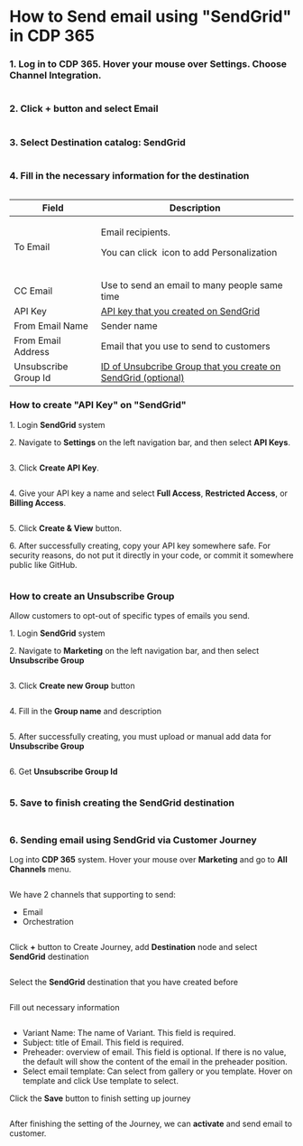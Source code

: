 # How to Send email  using "SendGrid" in CDP 365

### 1. Log in to **CDP 365**. Hover your mouse over **Settings**. Choose **Channel Integration**.

<figure><img src="../../.gitbook/assets/image (3351).png" alt=""><figcaption></figcaption></figure>

### 2. Click + button and select Email

<figure><img src="../../.gitbook/assets/image (3352).png" alt=""><figcaption></figcaption></figure>

### 3. Select Destination catalog: SendGrid

<figure><img src="../../.gitbook/assets/image (3348).png" alt=""><figcaption></figcaption></figure>

### 4. Fill in the necessary information for the destination

<figure><img src="../../.gitbook/assets/image (3349).png" alt=""><figcaption></figcaption></figure>

| Field                | Description                                                                                                                                                                                                              |
| -------------------- | ------------------------------------------------------------------------------------------------------------------------------------------------------------------------------------------------------------------------ |
| To Email             | <p>Email recipients. </p><p>You can click <img src="../../.gitbook/assets/image (1858).png" alt=""> icon to add Personalization</p><p><img src="../../.gitbook/assets/image (3356).png" alt="" data-size="original"></p> |
| CC Email             | Use to send an email to many people same time                                                                                                                                                                            |
| API Key              | [API key that you created on SendGrid](how-to-send-email-using-sendgrid-in-cdp-365.md#how-to-create-api-key-on-sendgrid)                                                                                                 |
| From Email Name      | Sender name                                                                                                                                                                                                              |
| From Email Address   | Email that you use to send to customers                                                                                                                                                                                  |
| Unsubscribe Group Id | [ID of Unsubcribe Group that you create on SendGrid (optional)](how-to-send-email-using-sendgrid-in-cdp-365.md#how-to-create-an-unsubscribe-group)                                                                       |

### How to create "API Key" on "SendGrid"

&#x20;  1\. Login **SendGrid** system

&#x20;  2\. Navigate to **Settings** on the left navigation bar, and then select **API Keys**.

<figure><img src="https://files.gitbook.com/v0/b/gitbook-x-prod.appspot.com/o/spaces%2FmECwNqMNUmu6OXHSYgDv%2Fuploads%2Fg3L36dgcmXRduiU93bBO%2Fimage.png?alt=media&#x26;token=edbcf413-9687-47ef-b61c-0bc3b1933334" alt=""><figcaption></figcaption></figure>

&#x20; 3\. Click **Create API Key**.

<figure><img src="https://files.gitbook.com/v0/b/gitbook-x-prod.appspot.com/o/spaces%2FmECwNqMNUmu6OXHSYgDv%2Fuploads%2Fand6ecJNWsglbKO9Bylo%2Fimage.png?alt=media&#x26;token=aea0e2da-2e4e-4932-aa94-f93c5802933b" alt=""><figcaption></figcaption></figure>

&#x20;  4\. Give your API key a name and select **Full Access**, **Restricted Access**, or **Billing Access**.

<figure><img src="https://files.gitbook.com/v0/b/gitbook-x-prod.appspot.com/o/spaces%2FmECwNqMNUmu6OXHSYgDv%2Fuploads%2F1FxNqm2lJ3GaYucN5Mnq%2Fimage.png?alt=media&#x26;token=87f0210a-f4fe-48b0-9761-7d47b775d192" alt=""><figcaption></figcaption></figure>

&#x20;  5\. Click **Create & View** button.

&#x20;  6\. After successfully creating, copy your API key somewhere safe. For security reasons, do not put it directly in your code, or commit it somewhere public like GitHub.

<figure><img src="https://files.gitbook.com/v0/b/gitbook-x-prod.appspot.com/o/spaces%2FmECwNqMNUmu6OXHSYgDv%2Fuploads%2FzbbfB3D7iVTB583oI22u%2Fimage.png?alt=media&#x26;token=19109b73-a20e-49f5-8f3c-f28759aa992d" alt=""><figcaption></figcaption></figure>

### How to create an Unsubscribe Group

Allow customers to opt-out of specific types of emails you send.

&#x20;  1\. Login **SendGrid** system

&#x20;  2\. Navigate to **Marketing** on the left navigation bar, and then select **Unsubscribe Group**

<figure><img src="https://files.gitbook.com/v0/b/gitbook-x-prod.appspot.com/o/spaces%2FmECwNqMNUmu6OXHSYgDv%2Fuploads%2FRsoQOzRN8gtiYfcGLA4P%2Fimage.png?alt=media&#x26;token=cdb1037f-fb11-4872-bb49-7ced793165ee" alt=""><figcaption></figcaption></figure>

&#x20;  3\. Click **Create new Group** button

<figure><img src="https://files.gitbook.com/v0/b/gitbook-x-prod.appspot.com/o/spaces%2FmECwNqMNUmu6OXHSYgDv%2Fuploads%2FmZpiWRuApy9UYiXPW6RG%2Fimage.png?alt=media&#x26;token=d3049afe-6ba2-4b1b-b65d-03bb8b3944c2" alt=""><figcaption></figcaption></figure>

&#x20;  4\. Fill in the **Group name** and description

<figure><img src="https://files.gitbook.com/v0/b/gitbook-x-prod.appspot.com/o/spaces%2FmECwNqMNUmu6OXHSYgDv%2Fuploads%2FmkoNvIA7aF78EeOv8Dzi%2Fimage.png?alt=media&#x26;token=c7bbf9e9-8f3f-4e47-9ace-ce90e077a365" alt=""><figcaption></figcaption></figure>

&#x20;  5\. After successfully creating, you must upload or manual add data for **Unsubscribe Group**

<figure><img src="https://files.gitbook.com/v0/b/gitbook-x-prod.appspot.com/o/spaces%2FmECwNqMNUmu6OXHSYgDv%2Fuploads%2F3VwrIxApyEzeKnyBxjj7%2Fimage.png?alt=media&#x26;token=969142a8-4269-46eb-93ff-e9d36e92ca23" alt=""><figcaption></figcaption></figure>

&#x20;  6\. Get **Unsubscribe Group Id**

<figure><img src="https://files.gitbook.com/v0/b/gitbook-x-prod.appspot.com/o/spaces%2FmECwNqMNUmu6OXHSYgDv%2Fuploads%2FRNeDeEyDrzseRWjE1OTr%2Fimage.png?alt=media&#x26;token=a3c1d98c-8b3d-4e66-b98b-0f65403f79d7" alt=""><figcaption></figcaption></figure>

### 5. Save to finish creating the SendGrid destination

### &#x20;

<figure><img src="../../.gitbook/assets/image (3350).png" alt=""><figcaption></figcaption></figure>

### 6. Sending email using SendGrid via Customer Journey

Log into **CDP 365** system. Hover your mouse over **Marketing** and go to **All Channels** menu.

<figure><img src="../../.gitbook/assets/image (3358).png" alt=""><figcaption></figcaption></figure>

We have 2 channels that supporting to send:

* Email
* Orchestration

<figure><img src="../../.gitbook/assets/image (3359).png" alt=""><figcaption></figcaption></figure>

Click **+** button to Create Journey, add **Destination** node and select **SendGrid** destination

<figure><img src="../../.gitbook/assets/image (3360).png" alt=""><figcaption></figcaption></figure>

Select the **SendGrid** destination that you have created before

<figure><img src="../../.gitbook/assets/image (3361).png" alt=""><figcaption></figcaption></figure>

Fill out necessary information

<figure><img src="../../.gitbook/assets/image (3363).png" alt=""><figcaption></figcaption></figure>

* Variant Name: The name of Variant. This field is required.
* Subject: title of Email. This field is required.
* Preheader: overview of email. This field is optional. If there is no value, the default will show the content of the email in the preheader position.&#x20;
* Select email template: Can select from gallery or you template. Hover on template and click Use template to select.

Click the **Save** button to finish setting up journey

<figure><img src="../../.gitbook/assets/image (3364).png" alt=""><figcaption></figcaption></figure>

After finishing the setting of the Journey, we can **activate** and send email to customer.
